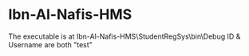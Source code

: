 # Ibn-Al-Nafis-HMS

The executable is at Ibn-Al-Nafis-HMS\StudentRegSys\bin\Debug
ID & Username are both "test"
